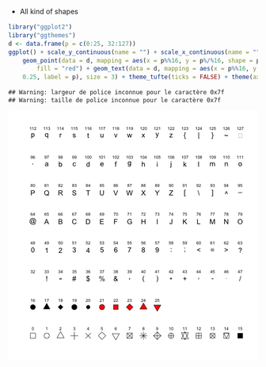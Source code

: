 * All kind of shapes


```r
library("ggplot2")
library("ggthemes")
d <- data.frame(p = c(0:25, 32:127))
ggplot() + scale_y_continuous(name = "") + scale_x_continuous(name = "") + scale_shape_identity() + 
    geom_point(data = d, mapping = aes(x = p%%16, y = p%/%16, shape = p), size = 5, 
        fill = "red") + geom_text(data = d, mapping = aes(x = p%%16, y = p%/%16 + 
    0.25, label = p), size = 3) + theme_tufte(ticks = FALSE) + theme(axis.text = element_blank())
```

```
## Warning: largeur de police inconnue pour le caractère 0x7f
## Warning: taille de police inconnue pour le caractère 0x7f
```

![plot of chunk unnamed-chunk-1](figure/unnamed-chunk-1.png) 


